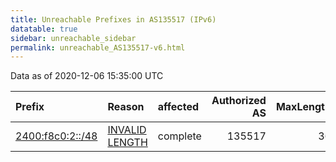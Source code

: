 ```yaml
---
title: Unreachable Prefixes in AS135517 (IPv6)
datatable: true
sidebar: unreachable_sidebar
permalink: unreachable_AS135517-v6.html
---
```


Data as of 2020-12-06 15:35:00 UTC


<div class="datatable-begin"></div>

| Prefix                                                     | Reason                                                                                                      | affected   |   Authorized AS |   MaxLength | Anchor                                       |   unreachable /48s |
|:-----------------------------------------------------------|:------------------------------------------------------------------------------------------------------------|:-----------|----------------:|------------:|:---------------------------------------------|-------------------:|
| [2400:f8c0:2::/48](https://stat.ripe.net/2400:f8c0:2::/48) | [INVALID LENGTH](https://rpki-validator.ripe.net/announcement-preview?asn=AS135517&prefix=2400:f8c0:2::/48) | complete   |          135517 |          36 | [APNIC](unreachable_APNIC_RPKI_Root-v6.html) |                  1 |

<div class="datatable-end"></div>